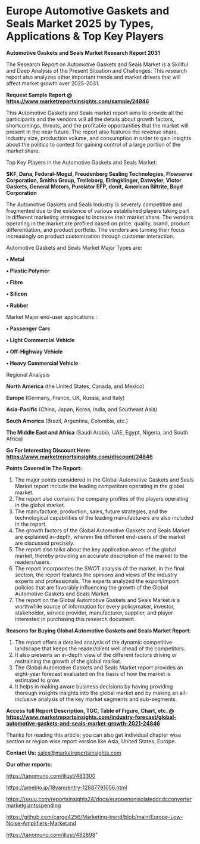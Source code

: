 # Europe Automotive Gaskets and Seals Market 2025 by Types, Applications & Top Key Players

<strong>Automotive Gaskets and Seals Market Research Report 2031</strong>

The Research Report on Automotive Gaskets and Seals Market is a Skillful and Deep Analysis of the Present Situation and Challenges. This research report also analyzes other important trends and market drivers that will affect market growth over 2025-2031.

<strong>Request Sample Report @ <a href=https://www.marketreportsinsights.com/sample/24846>https://www.marketreportsinsights.com/sample/24846</a></strong>

This Automotive Gaskets and Seals market report aims to provide all the participants and the vendors will all the details about growth factors, shortcomings, threats, and the profitable opportunities that the market will present in the near future. The report also features the revenue share, industry size, production volume, and consumption in order to gain insights about the politics to contest for gaining control of a large portion of the market share.

Top Key Players in the Automotive Gaskets and Seals Market:

<strong>SKF, Dana, Federal-Mogul, Freudenberg Sealing Technologies, Flowserve Corporation, Smiths Group, Trelleborg, Elringklinger, Datwyler, Victor Gaskets, General Motors, Purolator EFP, donit, American Biltrite, Boyd Corporation</strong>

The Automotive Gaskets and Seals Industry is severely competitive and fragmented due to the existence of various established players taking part in different marketing strategies to increase their market share. The vendors operating in the market are profiled based on price, quality, brand, product differentiation, and product portfolio. The vendors are turning their focus increasingly on product customization through customer interaction.

Automotive Gaskets and Seals Market Major Types are:

<strong>• Metal

• Plastic Polymer

• Fibre

• Silicon

• Rubber</strong>

Market Major end-user applications :

<strong>• Passenger Cars

• Light Commercial Vehicle

• Off-Highway Vehicle

• Heavy Commercial Vehicle</strong>

Regional Analysis

</u><strong><b>North America</b></strong> (the United States, Canada, and Mexico)

<strong><b>Europe </b></strong>(Germany, France, UK, Russia, and Italy)

<strong><b>Asia-Pacific</b></strong> (China, Japan, Korea, India, and Southeast Asia)

<strong><b>South America</b></strong> (Brazil, Argentina, Colombia, etc.)

<strong><b>The Middle East and Africa</b></strong> (Saudi Arabia, UAE, Egypt, Nigeria, and South Africa)

<strong>Go For Interesting Discount Here: <a href=https://www.marketreportsinsights.com/discount/24846>https://www.marketreportsinsights.com/discount/24846</a></strong>

<strong>Points Covered in The Report:</strong>
<ol>
  <li>The major points considered in the Global Automotive Gaskets and Seals Market report include the leading competitors operating in the global market.</li>
  <li>The report also contains the company profiles of the players operating in the global market.</li>
  <li>The manufacture, production, sales, future strategies, and the technological capabilities of the leading manufacturers are also included in the report.</li>
  <li>The growth factors of the Global Automotive Gaskets and Seals Market are explained in-depth, wherein the different end-users of the market are discussed precisely.</li>
  <li>The report also talks about the key application areas of the global market, thereby providing an accurate description of the market to the readers/users.</li>
  <li>The report incorporates the SWOT analysis of the market. In the final section, the report features the opinions and views of the industry experts and professionals. The experts analyzed the export/import policies that are favorably influencing the growth of the Global Automotive Gaskets and Seals Market.</li>
  <li>The report on the Global Automotive Gaskets and Seals Market is a worthwhile source of information for every policymaker, investor, stakeholder, service provider, manufacturer, supplier, and player interested in purchasing this research document.</li>
</ol>
<strong>Reasons for Buying Global Automotive Gaskets and Seals Market Report:</strong>

<ol>
  <li>The report offers a detailed analysis of the dynamic competitive landscape that keeps the reader/client well ahead of the competitors.</li>
  <li>It also presents an in-depth view of the different factors driving or restraining the growth of the global market.</li>
  <li>The Global Automotive Gaskets and Seals Market report provides an eight-year forecast evaluated on the basis of how the market is estimated to grow.</li>
  <li>It helps in making aware business decisions by having providing thorough insights insights into the global market and by making an all-inclusive analysis of the key market segments and sub-segments.</li>
</ol>
<strong>Access full Report Description, TOC, Table of Figure, Chart, etc. @ <a href=https://www.marketreportsinsights.com/industry-forecast/global-automotive-gaskets-and-seals-market-growth-2021-24846>https://www.marketreportsinsights.com/industry-forecast/global-automotive-gaskets-and-seals-market-growth-2021-24846</a></strong>


Thanks for reading this article; you can also get individual chapter wise section or region wise report version like Asia, United States, Europe.

<strong>Contact Us:</strong>
sales@marketreportsinsights.com

<strong>Our other reports:</strong>

<a href=https://tanomuno.com/illust/483300>https://tanomuno.com/illust/483300</a>

<a href=https://ameblo.jp/18yam/entry-12887791056.html>https://ameblo.jp/18yam/entry-12887791056.html</a>

<a href=https://issuu.com/reportsinsights24/docs/europenonisolateddcdcconvertermarketgiantsspending>https://issuu.com/reportsinsights24/docs/europenonisolateddcdcconvertermarketgiantsspending</a>

<a href=https://github.com/cargo4256/Marketing-trend/blob/main/Europe-Low-Noise-Amplifiers-Market.md>https://github.com/cargo4256/Marketing-trend/blob/main/Europe-Low-Noise-Amplifiers-Market.md</a>

<a href=https://tanomuno.com/illust/482898>https://tanomuno.com/illust/482898</a>"
